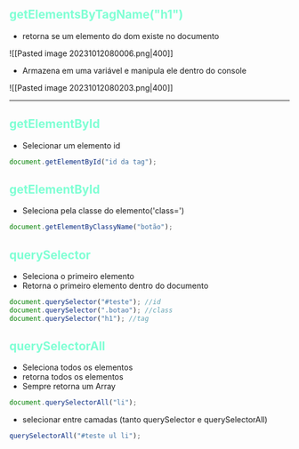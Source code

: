 ## <span style="color:aquamarine">getElementsByTagName("h1")</span>
- retorna se um elemento do dom existe no documento

![[Pasted image 20231012080006.png|400]]
- Armazena em uma variável e manipula ele dentro do console

![[Pasted image 20231012080203.png|400]]

---
## <span style="color:aquamarine">getElementById</span>
- Selecionar um elemento id

```js
document.getElementById("id da tag");
```

## <span style="color:aquamarine">getElementById</span>
- Seleciona pela classe do elemento('class=')
```js
document.getElementByClassyName("botão");
```

## <span style="color:aquamarine">querySelector</span>
- Seleciona o primeiro elemento
- Retorna o primeiro elemento dentro do documento
```js
document.querySelector("#teste"); //id
document.querySelector(".botao"); //class
document.querySelector("h1"); //tag
```

## <span style="color:aquamarine">querySelectorAll</span>
- Seleciona todos os elementos
- retorna todos os elementos
- Sempre retorna um Array
```js
document.querySelectorAll("li");
```
- selecionar entre camadas (tanto querySelector e querySelectorAll)
```js
querySelectorAll("#teste ul li");
```